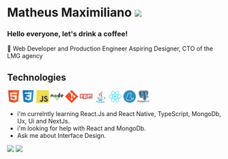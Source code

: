 
# Matheus Maximiliano <img src="https://raw.githubusercontent.com/MartinHeinz/MartinHeinz/master/wave.gif" width="30px">

### Hello everyone, let's drink a coffee!

🚀 Web Developer and Production Engineer Aspiring Designer, CTO of the LMG agency
<br>

## Technologies

<p align="left">
  <img src="https://raw.githubusercontent.com/devicons/devicon/master/icons/html5/html5-original.svg" alt="html" width="30" height="30"/>
   <img src="https://raw.githubusercontent.com/devicons/devicon/master/icons/css3/css3-original.svg" alt="css" width="30" height="30"/>
  <img src="https://raw.githubusercontent.com/devicons/devicon/master/icons/javascript/javascript-original.svg" alt="javascript" width="30" height="30"/> 
  <img src="https://raw.githubusercontent.com/devicons/devicon/master/icons/nodejs/nodejs-original-wordmark.svg" alt="nodejs" width="30" height="30"/>
  <img src="https://raw.githubusercontent.com/devicons/devicon/master/icons/git/git-original.svg" alt="git" width="30" height="30"/>
  <img src="https://raw.githubusercontent.com/devicons/devicon/master/icons/npm/npm-original-wordmark.svg" alt="npm" width="30" height="30"/>
  <img src="https://raw.githubusercontent.com/devicons/devicon/master/icons/java/java-original.svg" alt="java" width="30" height="30" />
  <img src="https://raw.githubusercontent.com/devicons/devicon/master/icons/react/react-original.svg" alt="react" width="30" height="30" />
  <img src="https://raw.githubusercontent.com/devicons/devicon/master/icons/yarn/yarn-original.svg" alt="yarn" width="30" height="30" />
  <img src="https://raw.githubusercontent.com/devicons/devicon/master/icons/postgresql/postgresql-original-wordmark.svg" alt="yarn" width="30" height="30" />
</p>

- i'm currelntly learning React.Js and React Native, TypeScript, MongoDb, Ux, Ui and NextJs.
- i'm looking for help with React and MongoDb.
- Ask me about Interface Design.

<img width="434px" src="https://github-readme-stats.vercel.app/api/top-langs/?username=matheus-mprado&langs_count=8)](https://github.com/matheus-mprado/github-readme-statsl" />
<img width="434px" src="https://github-readme-stats.vercel.app/api?username=matheus-mprado&hide=contribs,prs" />

